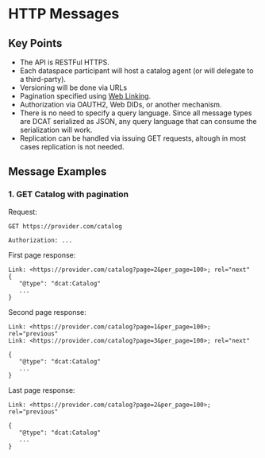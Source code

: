 # HTTP Messages

## Key Points

- The API is RESTFul HTTPS.
- Each dataspace participant will host a catalog agent (or will delegate to a third-party).
- Versioning will be done via URLs
- Pagination specified using [Web Linking](https://datatracker.ietf.org/doc/html/rfc5988).
- Authorization via OAUTH2, Web DIDs, or another mechanism.
- There is no need to specify a query language. Since all message types are DCAT serialized as JSON, any query language that can consume the serialization will work. 
- Replication can be handled via issuing GET requests, altough in most cases replication is not needed. 

## Message Examples

### 1. GET Catalog with pagination

Request: 

```
GET https://provider.com/catalog

Authorization: ...
```

First page response:

```
Link: <https://provider.com/catalog?page=2&per_page=100>; rel="next"
{
   "@type": "dcat:Catalog"
   ...
}

```

Second page response:

```
Link: <https://provider.com/catalog?page=1&per_page=100>; rel="previous"
Link: <https://provider.com/catalog?page=3&per_page=100>; rel="next"

{
   "@type": "dcat:Catalog"
   ...
}
```

Last page response:

```
Link: <https://provider.com/catalog?page=2&per_page=100>; rel="previous"

{
   "@type": "dcat:Catalog"
   ...
}
```
